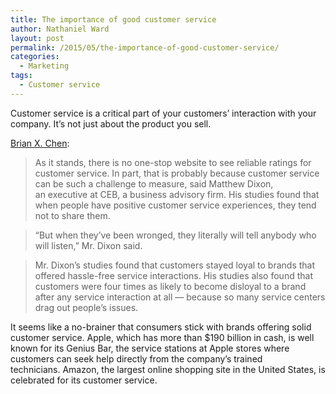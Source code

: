 ```yaml
---
title: The importance of good customer service
author: Nathaniel Ward
layout: post
permalink: /2015/05/the-importance-of-good-customer-service/
categories:
  - Marketing
tags:
  - Customer service
---
```


Customer service is a critical part of your customers’ interaction with your company. It’s not just about the product you sell.

[Brian X. Chen][1]:

> As it stands, there is no one-stop website to see reliable ratings for customer service. In part, that is probably because customer service can be such a challenge to measure, said Matthew Dixon, an executive at <span class="caps">CEB</span>, a business advisory firm. His studies found that when people have positive customer service experiences, they tend not to share them.

> “But when they’ve been wronged, they literally will tell anybody who will listen,” Mr. Dixon said.

> Mr. Dixon’s studies found that customers stayed loyal to brands that offered hassle-free service interactions. His studies also found that customers were four times as likely to become disloyal to a brand after any service interaction at all — because so many service centers drag out people’s issues.

It seems like a no-brainer that consumers stick with brands offering solid customer service. Apple, which has more than $190 billion in cash, is well known for its Genius Bar, the service stations at Apple stores where customers can seek help directly from the company’s trained technicians. Amazon, the largest online shopping site in the United States, is celebrated for its customer service.

[1]:  http://mobile.nytimes.com/2015/05/07/technology/personaltech/relying-on-product-reviews-knowing-how-a-company-treats-its-customers-is-just-as-valuable.html